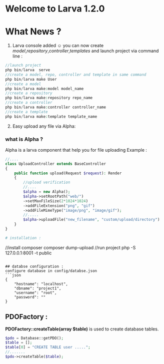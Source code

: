 # Welcome to Larva 1.2.0

# What News ?
1. Larva console added ☺
you can now create *model*,*repository*,*controller*,*templates* and launch project via command line :
```php
//launch project
php bin/larva  serve
//create a model, repo, controller and template in same command
php bin/larva make User
//create a model 
php bin/larva make:model model_name
//create a repository
php bin/larva make:repository repo_name
//create a controller
php bin/larva make:controller controller_name
//create a template 
php bin/larva make:template template_name
```
2. Easy upload any file via Alpha:
### what is Alpha ?
Alpha is a larva component that help you for file uploading
Example :  
```php 
//....
class UploadController extends BaseController
{
    public function upload(Request $request): Render
    {
        //upload verification
        //....
        $alpha = new Alpha();
        $alpha->setRootPath("web/")
        ->setMaxFileSize(2*1024*1024)
        ->addFileExtension("png", "gif")
        ->addFileMimeType("image/png", "image/gif");
        //.....
        $alpha->uploadFile("new_filename", "custom/upload/directory")
    }
}

# installation :
```
//install composer
composer dump-upload
//run project
php -S 127.0.0.1:8001 -t public
```

## databse configuration :
configure database in config/databse.json
```json
{
    "hostname": "localhost",
    "dbname": "project1",
    "username": "root",
    "password": ""
}
```


## PDOFactory :

**PDOFactory::createTable(array $table)** is used to create database tables.

```php
$pdo = Database::getPDO();
$table = [];
$table[0] = "CREATE TABLE user .....";
//.......
$pdo->createTable($table);
```
